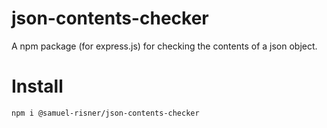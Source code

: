 # json-contents-checker

A npm package (for express.js) for checking the contents of a json object.

# Install

```shell
npm i @samuel-risner/json-contents-checker
```
